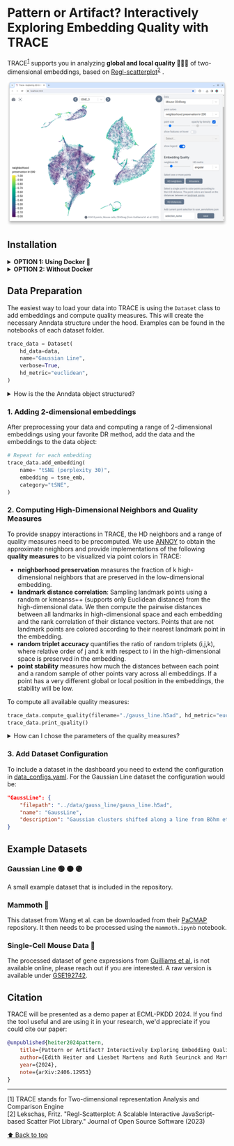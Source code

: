 # Pattern or Artifact? Interactively Exploring Embedding Quality with TRACE

TRACE<sup>[1](#trace)</sup> supports you in analyzing **global and local quality 🕵🏽‍♀️** of two-dimensional embeddings, based on [Regl-scatterplot](https://github.com/flekschas/regl-scatterplot)<sup>[2](#regl_citation)</sup> .

![screenshot](data/TRACE_screenshot.png)

## Installation

<details>
<summary><b>OPTION 1: Using Docker 🐋</b></summary>

Make sure you have [Docker Compose](https://docs.docker.com/compose/install/) installed. Then build the container that includes the backend and frontend.

```bash
docker-compose build
docker-compose up
```
This will mount the /frontend, /backend, and /data directories into the repective containers. 

Open [http://localhost:3000](http://localhost:3000) with your browser to see the result.

</details>

<details>
<summary><b>OPTION 2: Without Docker</b></summary>

#### Required packages
**Backend**: Install the required python packages for the backend, tested with Python 3.11 from `backend/pip_requirements.txt` or `backend/conda_requirements.yaml`. 

**Frontend**: Install the packages in `frontend/package.json` using e.g. `npm install`.

First, start the backend within the right python evironment:
```bash
conda activate backend_env/
python main.py
# or
python -m uvicorn main:app --reload
```

Then start the frontend development server:
```bash
npm run dev
```
Open [http://localhost:3000](http://localhost:3000) with your browser to see the result.

</details>

## Data Preparation

The easiest way to load your data into TRACE is using the `Dataset` class to add embeddings and compute quality measures. This will create the necessary Anndata structure under the hood. Examples can be found in the notebooks of each dataset folder. 

```python
trace_data = Dataset(
    hd_data=data,
    name="Gaussian Line",
    verbose=True,
    hd_metric="euclidean",
)
```

<details>
<summary>How is the the Anndata object structured?</summary>

The TRACE backend can load data structured in the [Anndata](https://anndata.readthedocs.io/en/latest/tutorials/notebooks/getting-started.html) format. It includes the following fields:

* `adata.X` high-dimensional data
* [optional] `adata.obs`: dataframe with metadata e.g. cluster labels
* `adata.obsm` low-dimensional embeddings, one entry for each embedding, e.g. `adata.obsm["t-SNE (exag. 5)"]` for a t-SNE embedding. 
* `adata.uns` unstructured data:

    * `adata.uns["methods"]`: a dictionary that structures all available embeddings into groups (exactly one level with keys and a list as values such as in the example). This defines which embeddings can be selected in the interface. For example one could group according to DR methods and and list all corresponding **two-dimensional** embedding keys in adata.obsm:
        ```json
        {
            "t-SNE": ["t-SNE (exag. 5)", "t-SNE (exag. 1)"],
            "UMAP": ["UMAP 20", "UMAP 100"]
        }
        ```
    * [optional] `adata.uns["neighbors"]`: an _nxk_ array of the k-nearest high-dimensional neighbors of each point
    * [optional] `adata.uns["t-SNE (exag. 5)"]`: dictionary with additional data for each embedding, such as **quality** scores or **parameters** used to obtain the embedding. For example:
        ```json
        {
            "quality": {"qnx@50": [...], "qnx@200": [...]},
            "parameters": {"perplexity": 100, "exaggeration": 5, "epochs": 750}
        }
        ```
    * [optional] 🌈 You can add custom colors for metadata features by adding a list of HEX values to `trace_data.adata.uns["featureName_colors"]`. For categorical features, the number of colors should match the number of categories. The colors for continuous features will be mapped to the [min, max] range of the feature values.

</details>

### 1. Adding 2-dimensional embeddings
After preprocessing your data and computing a range of 2-dimensional embeddings using your favorite DR method, add the data and the embeddings to the data object:

```python
# Repeat for each embedding
trace_data.add_embedding(
    name= "tSNE (perplexity 30)",
    embedding = tsne_emb,
    category="tSNE",
)
```


### 2. Computing High-Dimensional Neighbors and Quality Measures

To provide snappy interactions in TRACE, the HD neighbors and a range of quality measures need to be precomputed. We use [ANNOY](https://github.com/spotify/annoy) to obtain the approximate neighbors and provide implementations of the following **quality measures** to be visualized via point colors in TRACE:

* **neighborhood preservation** measures the fraction of k high-dimensional neighbors that are preserved in the low-dimensional embedding. 
* **landmark distance correlation**: Sampling landmark points using a random or kmeanss++ (supports only Euclidean distance) from the high-dimensional data. We then compute the pairwise distances between all landmarks in high-dimensional space and each embedding and the rank correlation of their distance vectors. Points that are not landmark points are colored according to their nearest landmark point in the embedding. 
* **random triplet accuracy** quantifies the ratio of random triplets (i,j,k), where relative order of j and k with respect to i in the high-dimensional space is preserved in the embedding. 
* **point stability** measures how much the distances between each point and a random sample of other points vary across all embeddings. If a point has a very different global or local position in the embeddings, the stability will be low. 

To compute all available quality measures:
```python
trace_data.compute_quality(filename="./gauss_line.h5ad", hd_metric="euclidean")
trace_data.print_quality()
```

<details>
<summary>How can I chose the parameters of the quality measures?</summary>
Instead of calling the ```compute_quality``` function, you can also call each function separately.

```python
trace_data.precompute_HD_neighbors(maxK=200)
trace_data.compute_neighborhood_preservation(
    neighborhood_sizes=[200, 100, 50]
)
trace_data.compute_global_distance_correlation(
    max_landmarks=1000, LD_landmark_neighbors=True,
    hd_metric="euclidean", sampling_method="random",
)
trace_data.compute_random_triplet_accuracy(
    num_triplets=10
)
trace_data.compute_point_stability(num_samples=50)

# align the embeddings such that point movement is minimized
trace_data.align_embeddings(reference_embedding="PCA")
trace_data.save_adata(filename="./gauss_line.h5ad")

```
</details>

### 3. Add Dataset Configuration

To include a dataset in the dashboard you need to extend the configuration in [data_configs.yaml](./backend/data_configs.yaml). For the Gaussian Line dataset the configuration would be:
```json
"GaussLine": {
    "filepath": "../data/gauss_line/gauss_line.h5ad",
    "name": "GaussLine",
    "description": "Gaussian clusters shifted along a line from Böhm et al. (2022)",
}
```

## Example Datasets

### Gaussian Line 🟢 🟠 🟣
A small example dataset that is included in the repository. 

### Mammoth 🦣
This dataset from Wang et al. can be downloaded from their [PaCMAP](https://github.com/YingfanWang/PaCMAP/blob/master/data/mammoth_3d_50k.json) repository. It then needs to be processed using the `mammoth.ipynb` notebook. 

### Single-Cell Mouse Data 🐁
The processed dataset of gene expressions from [Guilliams et al.](https://pubmed.ncbi.nlm.nih.gov/35021063/) is not available online, please reach out if you are interested. A raw version is available under [GSE192742](https://www.ncbi.nlm.nih.gov/geo/query/acc.cgi?acc=GSE192742).


## Citation
TRACE will be presented as a demo paper at ECML-PKDD 2024. If you find the tool useful and are using it in your research, we'd appreciate if you could cite our paper:

```bibtex
@unpublished{heiter2024pattern,
    title={Pattern or Artifact? Interactively Exploring Embedding Quality with TRACE},
    author={Edith Heiter and Liesbet Martens and Ruth Seurinck and Martin Guilliams and Tijl De Bie and Yvan Saeys and Jefrey Lijffijt},
    year={2024},
    note={arXiv:2406.12953}
}
```

***

<a name="trace">[1]</a> TRACE stands for Two-dimensional representation Analysis and Comparison Engine<br />
<a name="regl_citation">[2]</a> Lekschas, Fritz. "Regl-Scatterplot: A Scalable Interactive JavaScript-based Scatter Plot Library." Journal of Open Source Software (2023)

[⬆️ Back to top](#pattern-or-artefact-interactively-exploring-embedding-quality-with-trace)
